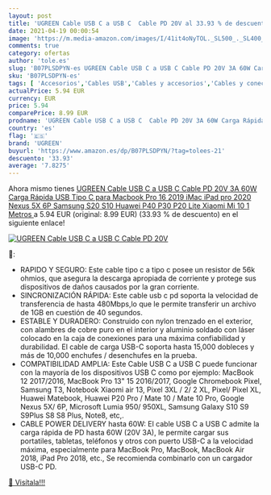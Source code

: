 ```yaml
---
layout: post
title: 'UGREEN Cable USB C a USB C  Cable PD 20V al 33.93 % de descuento'
date: 2021-04-19 00:00:54
image: 'https://m.media-amazon.com/images/I/41it4oNyTOL._SL500_._SL400_.jpg'
comments: true
category: ofertas
author: 'tole.es'
slug: 'B07PLSDPYN-es UGREEN Cable USB C a USB C Cable PD 20V 3A 60W Carga...'
sku: 'B07PLSDPYN-es'
tags: [ 'Accesorios','Cables USB','Cables y accesorios','Cables y conectores','Informática','ipad','ugreen', ]
actualPrice: 5.94 EUR
currency: EUR
price: 5.94
comparePrice: 8.99 EUR
prodname: 'UGREEN Cable USB C a USB C  Cable PD 20V 3A 60W Carga Rápida USB Tipo C para Macbook Pro 16   2019  iMac  iPad pro 2020  Nexus 5X 6P  Samsung S20 S10  Huawei P40 P30 P20 Lite  Xiaomi Mi 10  1 Metros '
country: 'es'
flag: '🇪🇸'
brand: 'UGREEN'
buyurl: 'https://www.amazon.es/dp/B07PLSDPYN/?tag=tolees-21'
descuento: '33.93'
average: '7.8275'
---
```


Ahora mismo tienes [UGREEN Cable USB C a USB C  Cable PD 20V 3A 60W Carga Rápida USB Tipo C para Macbook Pro 16   2019  iMac  iPad pro 2020  Nexus 5X 6P  Samsung S20 S10  Huawei P40 P30 P20 Lite  Xiaomi Mi 10  1 Metros ](https://www.amazon.es/dp/B07PLSDPYN/?tag=tolees-21) a 5.94 EUR (original: 8.99 EUR) (33.93 %  de descuento) en el siguiente enlace!

[![UGREEN Cable USB C a USB C  Cable PD 20V](https://m.media-amazon.com/images/I/41it4oNyTOL._SL500_._SL400_.jpg)](https://www.amazon.es/dp/B07PLSDPYN/?tag=tolees-21)

🔎:

- RAPIDO Y SEGURO: Este cable tipo c a tipo c posee un resistor de 56k ohmios, que asegura la descarga apropiada de corriente y protege sus dispositivos de daños causados por la gran corriente.
- SINCRONIZACIÓN RÁPIDA: Este cable usb c pd soporta la velocidad de transferencia de hasta 480Mbps,lo que le permite transferir un archivo de 1GB en cuestión de 40 segundos.
- ESTABLE Y DURADERO: Construido con nylon trenzado en el exterior, con alambres de cobre puro en el interior y aluminio soldado con láser colocado en la caja de conexiones para una máxima confiabilidad y durabilidad. El cable de carga USB-C soporta hasta 15,000 dobleces y más de 10,000 enchufes / desenchufes en la prueba.
- COMPATIBILIDAD AMPLIA: Este Cable USB C a USB C puede funcionar con la mayoría de los dispositivos USB C como por ejemplo: MacBook 12 2017/2016, MacBook Pro 13" 15 2016/2017, Google Chromebook Pixel, Samsung T3, Notebook Xiaomi air 13, Pixel 3XL / 2/ 2 XL, Pixel/ Pixel XL, Huawei Matebook, Huawei P20 Pro / Mate 10 / Mate 10 Pro, Google Nexus 5X/ 6P, Microsoft Lumia 950/ 950XL, Samsung Galaxy S10 S9 S9Plus S8 S8 Plus, Note8, etc,.
- CABLE POWER DELIVERY hasta 60W: El cable USB C a USB C admite la carga rápida de PD hasta 60W (20V 3A), le permite cargar sus portatiles, tabletas, teléfonos y otros con puerto USB-C a la velocidad máxima, especialmente para MacBook Pro, MacBook, MacBook Air 2018, iPad Pro 2018, etc., Se recomienda combinarlo con un cargador USB-C PD.

[🛒 Visítala!!!](https://www.amazon.es/dp/B07PLSDPYN/?tag=tolees-21)
